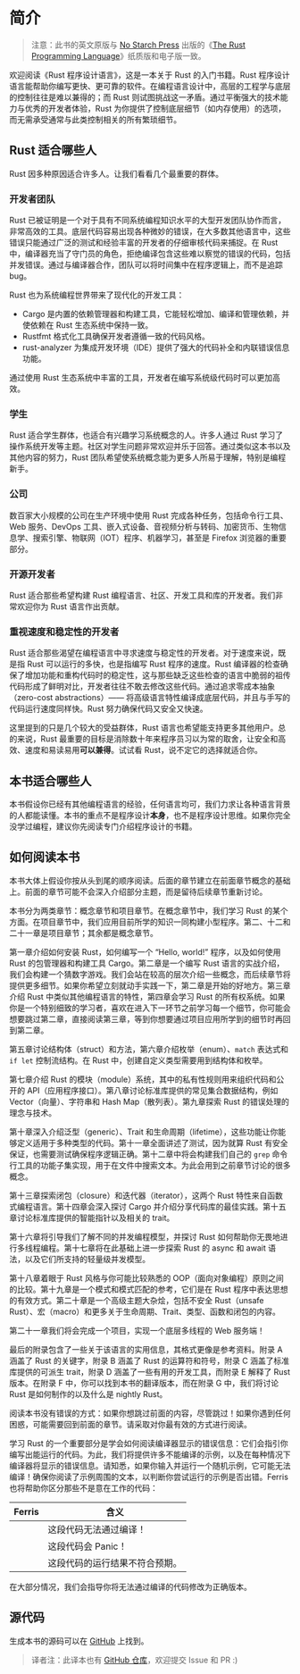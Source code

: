 # 简介




> 注意：此书的英文原版与 [No Starch Press][nsp] 出版的《[The Rust Programming Language][nsprust]》纸质版和电子版一致。

[nsprust]: https://nostarch.com/rust-programming-language-2nd-edition
[nsp]: https://nostarch.com/

欢迎阅读《Rust 程序设计语言》，这是一本关于 Rust 的入门书籍。Rust 程序设计语言能帮助你编写更快、更可靠的软件。在编程语言设计中，高层的工程学与底层的控制往往是难以兼得的；而 Rust 则试图挑战这一矛盾。通过平衡强大的技术能力与优秀的开发者体验，Rust 为你提供了控制底层细节（如内存使用）的选项，而无需承受通常与此类控制相关的所有繁琐细节。

## Rust 适合哪些人

Rust 因多种原因适合许多人。让我们看看几个最重要的群体。

### 开发者团队

Rust 已被证明是一个对于具有不同系统编程知识水平的大型开发团队协作而言，非常高效的工具。底层代码容易出现各种微妙的错误，在大多数其他语言中，这些错误只能通过广泛的测试和经验丰富的开发者的仔细审核代码来捕捉。在 Rust 中，编译器充当了守门员的角色，拒绝编译包含这些难以察觉的错误的代码，包括并发错误。通过与编译器合作，团队可以将时间集中在程序逻辑上，而不是追踪 bug。

Rust 也为系统编程世界带来了现代化的开发工具：

* Cargo 是内置的依赖管理器和构建工具，它能轻松增加、编译和管理依赖，并使依赖在 Rust 生态系统中保持一致。
* Rustfmt 格式化工具确保开发者遵循一致的代码风格。
* rust-analyzer 为集成开发环境（IDE）提供了强大的代码补全和内联错误信息功能。

通过使用 Rust 生态系统中丰富的工具，开发者在编写系统级代码时可以更加高效。

### 学生

Rust 适合学生群体，也适合有兴趣学习系统概念的人。许多人通过 Rust 学习了操作系统开发等主题。社区对学生问题非常欢迎并乐于回答。通过类似这本书以及其他内容的努力，Rust 团队希望使系统概念能为更多人所易于理解，特别是编程新手。

### 公司

数百家大小规模的公司在生产环境中使用 Rust 完成各种任务，包括命令行工具、Web 服务、DevOps 工具、嵌入式设备、音视频分析与转码、加密货币、生物信息学、搜索引擎、物联网（IOT）程序、机器学习，甚至是 Firefox 浏览器的重要部分。

### 开源开发者

Rust 适合那些希望构建 Rust 编程语言、社区、开发工具和库的开发者。我们非常欢迎你为 Rust 语言作出贡献。

### 重视速度和稳定性的开发者

Rust 适合那些渴望在编程语言中寻求速度与稳定性的开发者。对于速度来说，既是指 Rust 可以运行的多快，也是指编写 Rust 程序的速度。Rust 编译器的检查确保了增加功能和重构代码时的稳定性，这与那些缺乏这些检查的语言中脆弱的祖传代码形成了鲜明对比，开发者往往不敢去修改这些代码。通过追求零成本抽象（zero-cost abstractions）—— 将高级语言特性编译成底层代码，并且与手写的代码运行速度同样快。Rust 努力确保代码又安全又快速。

这里提到的只是几个较大的受益群体，Rust 语言也希望能支持更多其他用户。总的来说，Rust 最重要的目标是消除数十年来程序员习以为常的取舍，让安全和高效、速度和易读易用**可以兼得**。试试看 Rust，说不定它的选择就适合你。

## 本书适合哪些人

本书假设你已经有其他编程语言的经验，任何语言均可，我们力求让各种语言背景的人都能读懂。本书的重点不是程序设计**本身**，也不是程序设计思维。如果你完全没学过编程，建议你先阅读专门介绍程序设计的书籍。

## 如何阅读本书

本书大体上假设你按从头到尾的顺序阅读。后面的章节建立在前面章节概念的基础上。前面的章节可能不会深入介绍部分主题，而是留待后续章节重新讨论。

本书分为两类章节：概念章节和项目章节。在概念章节中，我们学习 Rust 的某个方面。在项目章节中，我们应用目前所学的知识一同构建小型程序。第二、十二和二十一章是项目章节；其余都是概念章节。

第一章介绍如何安装 Rust，如何编写一个 “Hello, world!” 程序，以及如何使用 Rust 的包管理器和构建工具 Cargo。第二章是一个编写 Rust 语言的实战介绍，我们会构建一个猜数字游戏。我们会站在较高的层次介绍一些概念，而后续章节将提供更多细节。如果你希望立刻就动手实践一下，第二章是开始的好地方。第三章介绍 Rust 中类似其他编程语言的特性，第四章会学习 Rust 的所有权系统。如果你是一个特别细致的学习者，喜欢在进入下一环节之前学习每一个细节，你可能会想要跳过第二章，直接阅读第三章，等到你想要通过项目应用所学到的细节时再回到第二章。

第五章讨论结构体（struct）和方法，第六章介绍枚举（enum）、`match` 表达式和 `if let` 控制流结构。在 Rust 中，创建自定义类型需要用到结构体和枚举。

第七章介绍 Rust 的模块（module）系统，其中的私有性规则用来组织代码和公开的 API（应用程序接口）。第八章讨论标准库提供的常见集合数据结构，例如 Vector（向量）、字符串和 Hash Map（散列表）。第九章探索 Rust 的错误处理的理念与技术。

第十章深入介绍泛型（generic）、Trait 和生命周期（lifetime），这些功能让你能够定义适用于多种类型的代码。第十一章全面讲述了测试，因为就算 Rust 有安全保证，也需要测试确保程序逻辑正确。第十二章中将会构建我们自己的 `grep` 命令行工具的功能子集实现，用于在文件中搜索文本。为此会用到之前章节讨论的很多概念。

第十三章探索闭包（closure）和迭代器（iterator），这两个 Rust 特性来自函数式编程语言。第十四章会深入探讨 Cargo 并介绍分享代码库的最佳实践。第十五章讨论标准库提供的智能指针以及相关的 trait。

第十六章将引导我们了解不同的并发编程模型，并探讨 Rust 如何帮助你无畏地进行多线程编程。第十七章将在此基础上进一步探索 Rust 的 async 和 await 语法，以及它们所支持的轻量级并发模型。

第十八章着眼于 Rust 风格与你可能比较熟悉的 OOP（面向对象编程）原则之间的比较。第十九章是一个模式和模式匹配的参考，它们是在 Rust 程序中表达思想的有效方式。第二十章是一个高级主题大杂烩，包括不安全 Rust（unsafe Rust）、宏（macro）和更多关于生命周期、Trait、类型、函数和闭包的内容。

第二十一章我们将会完成一个项目，实现一个底层多线程的 Web 服务端！

最后的附录包含了一些关于该语言的实用信息，其格式更像是参考资料。附录 A 涵盖了 Rust 的关键字，附录 B 涵盖了 Rust 的运算符和符号，附录 C 涵盖了标准库提供的可派生 trait，附录 D 涵盖了一些有用的开发工具，而附录 E 解释了 Rust 版本。在附录 F 中，你可以找到本书的翻译版本，而在附录 G 中，我们将讨论 Rust 是如何制作的以及什么是 nightly Rust。

阅读本书没有错误的方式：如果你想跳过前面的内容，尽管跳过！如果你遇到任何困惑，可能需要回到前面的章节。请采取对你最有效的方式进行阅读。



学习 Rust 的一个重要部分是学会如何阅读编译器显示的错误信息：它们会指引你编写出能运行的代码。为此，我们将提供许多不能编译的示例，以及在每种情况下编译器将显示的错误信息。请知悉，如果你输入并运行一个随机示例，它可能无法编译！确保你阅读了示例周围的文本，以判断你尝试运行的示例是否出错。Ferris 也将帮助你区分那些不是意在工作的代码：

| Ferris                                                                                                  | 含义                           |
|---------------------------------------------------------------------------------------------------------|--------------------------------|
|              | 这段代码无法通过编译！         |
|                      | 这段代码会 Panic！             |
|  | 这段代码的运行结果不符合预期。 |

在大部分情况，我们会指导你将无法通过编译的代码修改为正确版本。

## 源代码

生成本书的源码可以在 [GitHub][book] 上找到。

[book]: https://github.com/rust-lang/book/tree/main/src

> 译者注：此译本也有 [GitHub 仓库][trpl-zh-cn]，欢迎提交 Issue 和 PR :)

[trpl-zh-cn]: https://github.com/KaiserY/trpl-zh-cn

